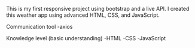 
This is my first responsive project using bootstrap and a live API. I created this weather app using advanced HTML, CSS, and JavaScript. 

Communication tool
-axios

Knowledge level (basic understanding)
-HTML
-CSS 
-JavaScript



